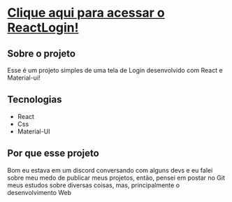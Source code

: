# [Clique aqui para acessar o ReactLogin!](https://react-login-pink.vercel.app/)

## Sobre o projeto

Esse é um projeto simples de uma tela de Login desenvolvido com React e Material-ui!

## Tecnologias
- React
- Css
- Material-UI

## Por que esse projeto

Bom eu estava em um discord conversando com alguns devs e eu falei sobre meu medo de publicar meus projetos, então, pensei 
em postar no Git meus estudos sobre diversas coisas, mas, principalmente o desenvolvimento Web